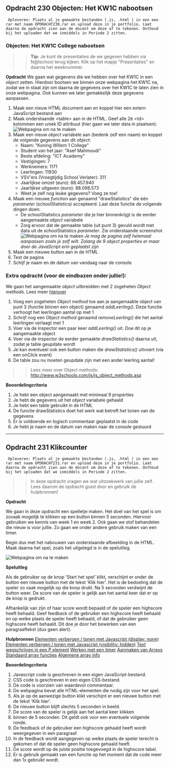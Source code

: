 ## Opdracht 230 Objecten: Het KW1C nabootsen

`` Opleveren: Plaats al je gemaakte bestanden (.js, .html ) in een een rar met naam OPDRACHT230.rar en upload deze in je portfolio. Laat daarna de opdracht zien aan de docent om deze af te tekenen. Onthoud bij het uploaden dat we inmiddels in Periode 2 zitten.``

### Objecten: Het KW1C College nabootsen

>> **Tip:** Je kunt de presentaties de we gegeven hebben via N@tschool terug kijken. Klik op het mapje "Presentaties" en daarna het weeknummer.

**Opdracht**
We gaan wat gegevens die we hebben over het KW1C in een *object* zetten. 
Hierdoor bootsen we binnen onze webpagina het KW1C na, zodat we in staat zijn om daarna de gegevens over het KW1C te laten zien in onze webpagina. Ook kunnen we later gemakkelijk deze gegevens aanpassen.

1. Maak een nieuw HTML document aan en koppel hier een extern JavaScript bestand aan
2. Maak onderstaande &lt;table&gt; aan in de HTML. Geef alle 2é &lt;td&gt; kolommen een uniek ID attribuut (hier gaan we later data in plaatsen):
![Webpagina om na te maken](https://raw.githubusercontent.com/ictacademiekw1c/opdrachten-repository/master/javascript/p2/productie/Afbeeldingen/Opdracht230.png)
3. Maak een nieuw *object* variabele aan (bedenk zelf een naam) en koppel de volgende gegevens aan dit *object*:
	- Naam: "Koning Willem 1 College"
	- Student van het jaar: "Asef Mahmoudi"
	- Beste afdeling: "ICT Academy"
	- Vestigingen: 7
	- Werknemers: 1171
	- Leerlingen: 11930
	- VSV'ers (Vroegtijdig School Verlater): 311
	- Jaarlijkse omzet (euro): 88.457.940
	- Jaarlijkse uitgaven (euro): 88.098.573
	- Weet je zelf nog leuke gegevens? Voeg ze toe!
3. Maak een nieuwe *function* aan genaamd "drawStatistics" die één *parameter* (schoolStatistics) accepteerd. Laat deze functie de volgende dingen doen:
	- De schoolStatistics *parameter* die je hier binnenkrijgt is de eerder aangemaakte *object* variabele 
	- Zorg ervoor dat de gemaakte table (uit punt 3) gevuld wordt met data uit de schoolStatistics *parameter*. Zie onderstaande screenshot
![Webpagina om na te maken](https://raw.githubusercontent.com/ictacademiekw1c/opdrachten-repository/master/javascript/p2/productie/Afbeeldingen/Opdracht230_2.png)
*Je mag de pagina zelf helemaal aanpassen zoals je zelf wilt. Zolang de 9 object properties er maar door de JavaScript erin geplaatst zijn*
4. Maak een nieuwe button aan in de HTML
5. Test de pagina
6. Schijf je naam en de datum van vandaag naar de console

### Extra opdracht (voor de eindbazen onder jullie!):
We gaan het aangemaakte *object* uitbreidden met 2 zogeheten *Object methods*. Lees meer <a href="http://www.w3schools.com/js/js_object_methods.asp" target="_blank">hierover</a>

1. Voeg een zogeheten *Object method* toe aan je aangemaakte object van punt 3 (functie binnen een object) genaamd *addLeerling()*. Deze functie verhoogt het leerlingen aantal op met 1
2. Schrijf nog een *Object method* genaamd *removeLeerling()* die het aantal leerlingen verlaagt met 1
3. Voer via de inspector een paar keer *addLeerling()* uit. Doe dit op je aangemaakte object
4. Voer via de inspector de eerder gemaakte *drawStatistics()* daarna uit, zodat je table geupdate wordt
5. Je kan eventueel ook een button maken die *drawStatistics()* uitvoert (via een onClick event)
5. De table zou nu moeten geupdate zijn met een ander leerling aantal!

>> Lees meer over Object methods: http://www.w3schools.com/js/js_object_methods.asp  


**Beoordelingcriteria**
1. Je hebt een object aangemaakt met minimaal 9 properties
2. Je hebt de gegevens uit het *object* variabele gehaald
3. Je hebt een table gebruikt in de HTML
4. De functie drawStatistics doet het werk wat betreft het tonen van de gegevens
5. Er is voldoende en logisch commentaar geplaatst in de code
6. Je hebt je naam en de datum van maken naar de console gestuurd

---

## Opdracht 231 Klikcounter

`` Opleveren: Plaats al je gemaakte bestanden (.js, .html ) in een een rar met naam OPDRACHT231.rar en upload deze in je portfolio. Laat daarna de opdracht zien aan de docent om deze af te tekenen. Onthoud bij het uploaden dat we inmiddels in Periode 2 zitten.``

>> In deze opdracht vragen we wat uitzoekwerk van jullie zelf. Lees daarom de opdracht goed door en gebruik de hulpbronnen!

**Opdracht**

We gaan in deze opdracht een spelletje maken. Het doel van het spel is om zovaak mogelijk te klikken op een button binnen 5 seconden. Hiervoor gebruiken we kennis van week 1 en week 2.
Ook gaan we stof behandelen die nieuw is voor jullie. Zo gaan we onder andere gebruik maken van een timer.

Begin dus met het nabouwen van onderstaande afbeelding in de HTML. Maak daarna het spel, zoals het uitgelegd is in de speluitleg.

![Webpagina om na te maken](https://raw.githubusercontent.com/ictacademiekw1c/opdrachten-repository/master/javascript/p2/productie/Afbeeldingen/Opdracht231.png)

**Speluitleg**

Als de gebruiker op de knop 'Start het spel' klikt, verschijnt er onder de button een nieuwe
button met de tekst 'Klik hier'. Het is de bedoeling dat de speler zo vaak mogelijk op die knop
drukt. Na 5 seconden verdwijnt de button weer. De score van de speler is gelijk aan het aantal
keer dat er op de knop is gedrukt.

Afhankelijk van zijn of haar score wordt bepaald of de speler een highscore heeft behaald. Geef feedback of de gebruiker een highscore heeft behaald en op 
welke plaats de speler heeft behaald, of dat de gebruiker geen highscore heeft behaald. 
Dit doe je door het bewerken van een paragraaftekst (dus geen alert).

**Hulpbronnen**
<a href="http://www.w3schools.com/jsref/prop_style_display.asp" target="_blank">Elementen verbergen / tonen met Javascript (display: none)</a>
<a href="http://www.w3schools.com/jsref/prop_style_display.asp" target="_blank">Elementen verbergen / tonen met Javascript (visibility: hidden)</a>
<a href="http://www.w3schools.com/jsref/prop_html_innerhtml.asp" target="_blank">Text wegschrijven in een P element</a>
<a href="http://www.w3schools.com/js/js_timing.asp" target="_blank">Werken met een timer</a>
<a href="http://www.w3schools.com/js/js_arrays.asp" target="_blank">Aanmaken van Arrays</a>
<a href="http://www.w3schools.com/js/js_array_methods.asp" target="_blank">Standaard array functies</a>
<a href="http://www.w3schools.com/jsref/jsref_obj_array.asp" target="_blank">Algemene array info</a>
<a href="http://www.w3schools.com/jsref/jsref_sort.asp" target="_blank"></a>


**Beoordelingcriteria**
1. Javascript code is geschreven in een eigen JavaScript-bestand.
2. CSS code is geschreven in een eigen CSS-bestand.
3. De code is voorzien van waardevol commentaar.
4. De webpagina bevat alle HTML-elementen die nodig zijn voor het spel.
5. Als je op de aanwezige button klikt verschijnt er een nieuwe button met de tekst 'Klik hier'.
6. De nieuwe button blijft slechts 5 seconden in beeld.
7. De score van de speler is gelijk aan het aantal keer klikken
8. binnen de 5 seconden. Dit geldt ook voor een eventuele volgende ronde.
9. De feedback of de gebruiker een highscore gehaald heeft wordt weergegeven in een paragraaf.
10. In de feedback wordt aangegeven op welke plaats de speler terecht is gekomen of dat de speler geen highscore gehaald heeft.
11. De score wordt op de juiste positie toegevoegd in de highscore tabel.
12. Er is gebruik gemaakt van een functie op het moment dat de code meer dan 1x gebruikt wordt.